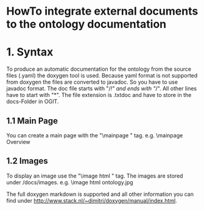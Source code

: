 # HowTo integrate external documents to the ontology documentation

# 1. Syntax
To produce an automatic documentation for the ontology from the source files (.yaml)
the doxygen tool is used. Because yaml format is not supported from doxygen the files are
converted to javadoc. So you have to use javadoc format. The doc file starts with "/*!" and 
ends with "*/". All other lines have to start with "*".
The file extension is .txtdoc and have to store in the docs-Folder in OGIT.

## 1.1 Main Page
You can create a main page with the "\mainpage <name>" tag.
e.g. \mainpage Overview

## 1.2 Images
To display an image use the "\image html <picture>" tag. The images are stored
under /docs/images.
e.g. \image html ontology.jpg

The full doxygen markdown is supported and all other information you can find under http://www.stack.nl/~dimitri/doxygen/manual/index.html.
